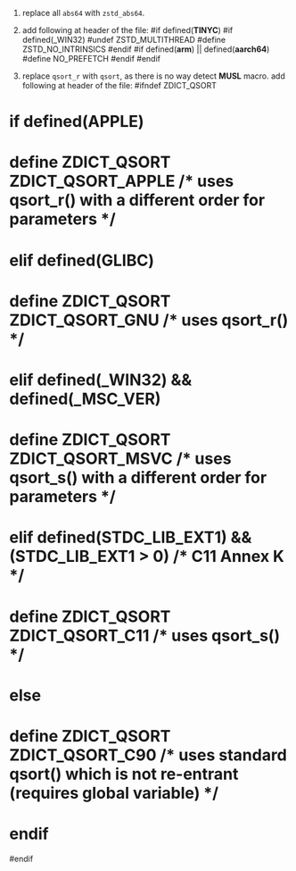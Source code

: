 1. replace all `abs64` with `zstd_abs64`.

2. add following at header of the file:
#if defined(__TINYC__)
#if defined(_WIN32)
#undef ZSTD_MULTITHREAD
#define ZSTD_NO_INTRINSICS
#endif
#if defined(__arm__) || defined(__aarch64__)
#define NO_PREFETCH
#endif
#endif

3. replace `qsort_r` with `qsort`, as there is no way detect __MUSL__ macro. add following at header of the file:
#ifndef ZDICT_QSORT
# if defined(__APPLE__)
#   define ZDICT_QSORT ZDICT_QSORT_APPLE /* uses qsort_r() with a different order for parameters */
# elif defined(__GLIBC__)
#   define ZDICT_QSORT ZDICT_QSORT_GNU /* uses qsort_r() */
# elif defined(_WIN32) && defined(_MSC_VER)
#   define ZDICT_QSORT ZDICT_QSORT_MSVC /* uses qsort_s() with a different order for parameters */
# elif defined(STDC_LIB_EXT1) && (STDC_LIB_EXT1 > 0) /* C11 Annex K */
#   define ZDICT_QSORT ZDICT_QSORT_C11 /* uses qsort_s() */
# else
#   define ZDICT_QSORT ZDICT_QSORT_C90 /* uses standard qsort() which is not re-entrant (requires global variable) */
# endif
#endif

